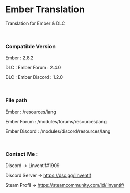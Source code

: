 # Ember Translation

Translation for Ember & DLC


&nbsp;
### Compatible Version


Ember : 2.8.2

DLC : Ember Forum : 2.4.0

DLC : Ember Discord : 1.2.0


&nbsp;
### File path

Ember : /resources/lang

Ember Forum : /modules/forums/resources/lang

Ember Discord : /modules/discord/resources/lang


&nbsp;
### Contact Me :

Discord -> Linventif#1909

Discord Server -> https://dsc.gg/linventif

Steam Profil -> https://steamcommunity.com/id/linventif/
